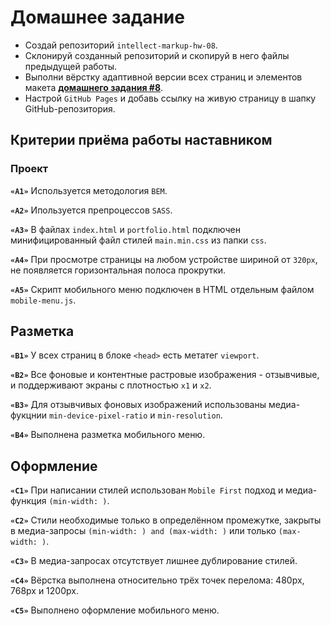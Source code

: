 # Домашнее задание

- Создай репозиторий `intellect-markup-hw-08`.
- Склонируй созданный репозиторий и скопируй в него файлы предыдущей работы.
- Выполни вёрстку адаптивной версии всех страниц и элементов макета
  [**домашнего задания #8**](<https://www.figma.com/design/CHJBNEj9jDtHZosTneudua/Web-Studio-(Version-2.1)-(Copy)-(Copy)?node-id=0-1&t=5b55mUbVObDefstg-0>).
- Настрой `GitHub Pages` и добавь ссылку на живую страницу в шапку
  GitHub-репозитория.

## Критерии приёма работы наставником

### Проект

**`«A1»`** Используется методология `BEM`.

**`«A2»`** Ипользуется препроцессов `SASS`.

**`«A3»`** В файлах `index.html` и `portfolio.html` подключен минифицированный
файл стилей `main.min.css` из папки `css`.

**`«A4»`** При просмотре страницы на любом устройстве шириной от `320px`, не
появляется горизонтальная полоса прокрутки.

**`«A5»`** Скрипт мобильного меню подключен в HTML отдельным файлом
`mobile-menu.js`.

## Разметка

**`«B1»`** У всех страниц в блоке `<head>` есть метатег `viewport`.

**`«B2»`** Все фоновые и контентные растровые изображения - отзывчивые, и
поддерживают экраны с плотностью `x1` и `x2`.

<!-- **`«B3»`** Для отзывчивых контентных изображений использован элемент `<img>` с
атрибутом `srcset` и дескриптором `x`. -->

**`«B3»`** Для отзывчивых фоновых изображений использованы медиа-фукцнии
`min-device-pixel-ratio` и `min-resolution`.

**`«B4»`** Выполнена разметка мобильного меню.

## Оформление

**`«C1»`** При написании стилей использован `Mobile First` подход и
медиа-функция `(min-width: )`.

**`«C2»`** Стили необходимые только в определённом промежутке, закрыты в
медиа-запросы `(min-width: ) and (max-width: )` или только `(max-width: )`.

**`«C3»`** В медиа-запросах отсутствует лишнее дублирование стилей.

**`«C4»`** Вёрстка выполнена относительно трёх точек перелома: 480px, 768px и
1200px.

**`«C5»`** Выполнено оформление мобильного меню.
